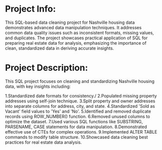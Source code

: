 # Project Info:
This SQL-based data cleaning project for Nashville housing data demonstrates advanced data manipulation techniques. It addresses common data quality issues such as inconsistent formats, missing values, and duplicates. The project showcases practical application of SQL for preparing real estate data for analysis, emphasizing the importance of clean, standardized data in deriving accurate insights.

# Project Description:

This SQL project focuses on cleaning and standardizing Nashville housing data, with key insights including:

1.Standardized date formats for consistency./
2.Populated missing property addresses using self-join technique.
3.Split property and owner addresses into separate columns for address, city, and state.
4.Standardized 'Sold as Vacant' field values to 'Yes' and 'No'.
5.Identified and removed duplicate records using ROW_NUMBER() function.
6.Removed unused columns to optimize the dataset.
7.Used various SQL functions like SUBSTRING, PARSENAME, CASE statements for data manipulation.
8.Demonstrated effective use of CTEs for complex operations.
9.Implemented ALTER TABLE commands to modify table structure.
10.Showcased data cleaning best practices for real estate data analysis.
